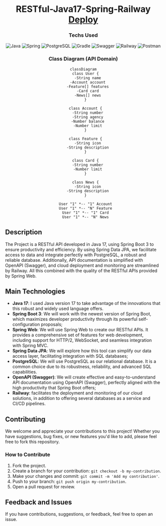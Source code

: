<div align="center">

  <h1>RESTful-Java17-Spring-Railway <a href="https://restful-java17.up.railway.app/">Deploy</a></h1>

### Techs Used

![Java](https://img.shields.io/badge/Java-ED8B00?style=for-the-badge&logo=openjdk&logoColor=white)
![Spring](https://img.shields.io/badge/Spring-6DB33F?style=for-the-badge&logo=spring&logoColor=white)
![PostgreSQL](https://img.shields.io/badge/PostgreSQL-316192?style=for-the-badge&logo=postgresql&logoColor=white)
![Gradle](https://img.shields.io/badge/Gradle-02303A.svg?style=for-the-badge&logo=Gradle&logoColor=white)
![Swagger](https://img.shields.io/badge/-Swagger-%23Clojure?style=for-the-badge&logo=swagger&logoColor=white)
![Railway](https://img.shields.io/badge/Railway-0B0D0E.svg?style=for-the-badge&logo=Railway&logoColor=white)
![Postman](https://img.shields.io/badge/Postman-FF6C37?style=for-the-badge&logo=postman&logoColor=white)

### Class Diagram (API Domain)

```mermaid
classDiagram
  class User {
    -String name
    -Account account
    -Feature[] features
    -Card card
    -News[] news
  }

  class Account {
    -String number
    -String agency
    -Number balance
    -Number limit
  }

  class Feature {
    -String icon
    -String description
  }

  class Card {
    -String number
    -Number limit
  }

  class News {
    -String icon
    -String description
  }

  User "1" *-- "1" Account
  User "1" *-- "N" Feature
  User "1" *-- "1" Card
  User "1" *-- "N" News
```

</div>

## Description

The Project is a RESTful API developed in Java 17, using Spring Boot 3 to ensure productivity and efficiency. By using Spring Data JPA, we facilitate access to data and integrate perfectly with PostgreSQL, a robust and reliable database. Additionally, API documentation is simplified with OpenAPI (Swagger), and cloud deployment and monitoring are streamlined by Railway. All this combined with the quality of the RESTful APIs provided by Spring Web.

## Main Technologies
- **Java 17**: I used Java version 17 to take advantage of the innovations that this robust and widely used language offers.
- **Spring Boot 3**: We will work with the newest version of Spring Boot, which maximizes developer productivity through its powerful self-configuration proposals;
- **Spring Web**: We will use Spring Web to create our RESTful APIs. It provides a comprehensive set of features for web development, including support for HTTP/2, WebSocket, and seamless integration with Spring MVC.
- **Spring Data JPA**: We will explore how this tool can simplify our data access layer, facilitating integration with SQL databases;
- **PostgreSQL**: We will use PostgreSQL as our relational database. It is a common choice due to its robustness, reliability, and advanced SQL capabilities.
- **OpenAPI (Swagger)**: We will create effective and easy-to-understand API documentation using OpenAPI (Swagger), perfectly aligned with the high productivity that Spring Boot offers;
- **Railway**: facilitates the deployment and monitoring of our cloud solutions, in addition to offering several databases as a service and CI/CD pipelines.

## Contributing

We welcome and appreciate your contributions to this project! Whether you have suggestions, bug fixes, or new features you'd like to add, please feel free to fork this repository.

### How to Contribute

1. Fork the project.
2. Create a branch for your contribution: `git checkout -b my-contribution`.
3. Make your changes and commit: `git commit -m 'Add my contribution'`.
4. Push to your branch: `git push origin my-contribution`.
5. Open a pull request for review.

## Feedback and Issues

If you have contributions, suggestions, or feedback, feel free to open an issue.
